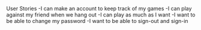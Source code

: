 User Stories
-I can make an account to keep track of my games
-I can play against my friend when we hang out
-I can play as much as I want
-I want to be able to change my password
-I want to be able to sign-out and sign-in
